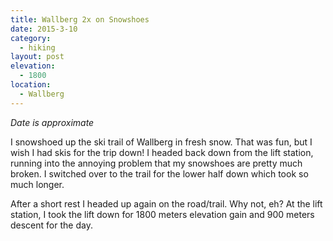 ```yaml
---
title: Wallberg 2x on Snowshoes
date: 2015-3-10
category:
  - hiking
layout: post
elevation:
  - 1800
location:
  - Wallberg
---
```


*Date is approximate*

I snowshoed up the ski trail of Wallberg in fresh snow. That was fun, but I wish
I had skis for the trip down! I headed back down from the lift station, running
into the annoying problem that my snowshoes are pretty much broken. I switched
over to the trail for the lower half down which took so much longer.

After a short rest I headed up again on the road/trail. Why not, eh? At the lift
station, I took the lift down for 1800 meters elevation gain and 900 meters
descent for the day.
